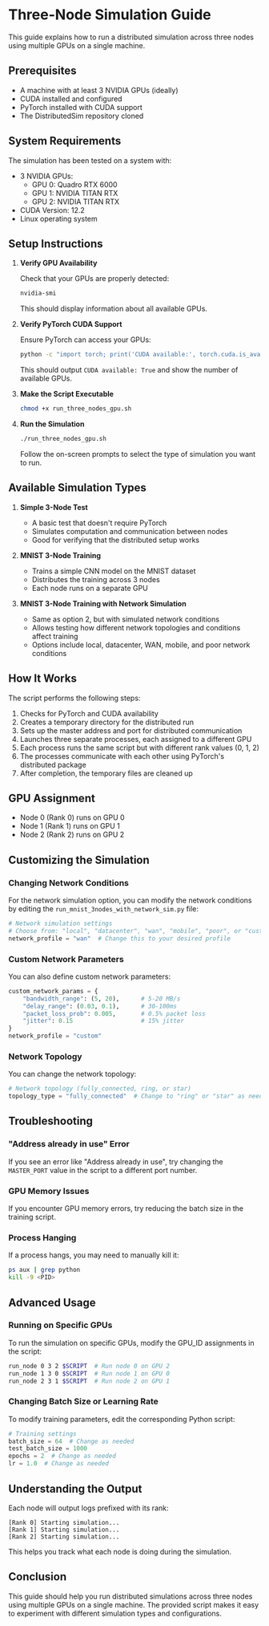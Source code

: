 # Three-Node Simulation Guide

This guide explains how to run a distributed simulation across three nodes using multiple GPUs on a single machine.

## Prerequisites

- A machine with at least 3 NVIDIA GPUs (ideally)
- CUDA installed and configured
- PyTorch installed with CUDA support
- The DistributedSim repository cloned

## System Requirements

The simulation has been tested on a system with:
- 3 NVIDIA GPUs:
  - GPU 0: Quadro RTX 6000
  - GPU 1: NVIDIA TITAN RTX
  - GPU 2: NVIDIA TITAN RTX
- CUDA Version: 12.2
- Linux operating system

## Setup Instructions

1. **Verify GPU Availability**

   Check that your GPUs are properly detected:
   ```bash
   nvidia-smi
   ```

   This should display information about all available GPUs.

2. **Verify PyTorch CUDA Support**

   Ensure PyTorch can access your GPUs:
   ```bash
   python -c "import torch; print('CUDA available:', torch.cuda.is_available()); print('Number of GPUs:', torch.cuda.device_count())"
   ```

   This should output `CUDA available: True` and show the number of available GPUs.

3. **Make the Script Executable**

   ```bash
   chmod +x run_three_nodes_gpu.sh
   ```

4. **Run the Simulation**

   ```bash
   ./run_three_nodes_gpu.sh
   ```

   Follow the on-screen prompts to select the type of simulation you want to run.

## Available Simulation Types

1. **Simple 3-Node Test**
   - A basic test that doesn't require PyTorch
   - Simulates computation and communication between nodes
   - Good for verifying that the distributed setup works

2. **MNIST 3-Node Training**
   - Trains a simple CNN model on the MNIST dataset
   - Distributes the training across 3 nodes
   - Each node runs on a separate GPU

3. **MNIST 3-Node Training with Network Simulation**
   - Same as option 2, but with simulated network conditions
   - Allows testing how different network topologies and conditions affect training
   - Options include local, datacenter, WAN, mobile, and poor network conditions

## How It Works

The script performs the following steps:

1. Checks for PyTorch and CUDA availability
2. Creates a temporary directory for the distributed run
3. Sets up the master address and port for distributed communication
4. Launches three separate processes, each assigned to a different GPU
5. Each process runs the same script but with different rank values (0, 1, 2)
6. The processes communicate with each other using PyTorch's distributed package
7. After completion, the temporary files are cleaned up

## GPU Assignment

- Node 0 (Rank 0) runs on GPU 0
- Node 1 (Rank 1) runs on GPU 1
- Node 2 (Rank 2) runs on GPU 2

## Customizing the Simulation

### Changing Network Conditions

For the network simulation option, you can modify the network conditions by editing the `run_mnist_3nodes_with_network_sim.py` file:

```python
# Network simulation settings
# Choose from: "local", "datacenter", "wan", "mobile", "poor", or "custom"
network_profile = "wan"  # Change this to your desired profile
```

### Custom Network Parameters

You can also define custom network parameters:

```python
custom_network_params = {
    "bandwidth_range": (5, 20),      # 5-20 MB/s
    "delay_range": (0.03, 0.1),      # 30-100ms
    "packet_loss_prob": 0.005,       # 0.5% packet loss
    "jitter": 0.15                   # 15% jitter
}
network_profile = "custom"
```

### Network Topology

You can change the network topology:

```python
# Network topology (fully_connected, ring, or star)
topology_type = "fully_connected"  # Change to "ring" or "star" as needed
```

## Troubleshooting

### "Address already in use" Error

If you see an error like "Address already in use", try changing the `MASTER_PORT` value in the script to a different port number.

### GPU Memory Issues

If you encounter GPU memory errors, try reducing the batch size in the training script.

### Process Hanging

If a process hangs, you may need to manually kill it:

```bash
ps aux | grep python
kill -9 <PID>
```

## Advanced Usage

### Running on Specific GPUs

To run the simulation on specific GPUs, modify the GPU_ID assignments in the script:

```bash
run_node 0 3 2 $SCRIPT  # Run node 0 on GPU 2
run_node 1 3 0 $SCRIPT  # Run node 1 on GPU 0
run_node 2 3 1 $SCRIPT  # Run node 2 on GPU 1
```

### Changing Batch Size or Learning Rate

To modify training parameters, edit the corresponding Python script:

```python
# Training settings
batch_size = 64  # Change as needed
test_batch_size = 1000
epochs = 2  # Change as needed
lr = 1.0  # Change as needed
```

## Understanding the Output

Each node will output logs prefixed with its rank:

```
[Rank 0] Starting simulation...
[Rank 1] Starting simulation...
[Rank 2] Starting simulation...
```

This helps you track what each node is doing during the simulation.

## Conclusion

This guide should help you run distributed simulations across three nodes using multiple GPUs on a single machine. The provided script makes it easy to experiment with different simulation types and configurations.